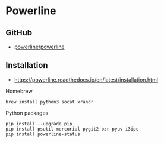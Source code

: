 # Powerline

## GitHub

* [powerline/powerline](https://github.com/powerline/powerline)

## Installation

* <https://powerline.readthedocs.io/en/latest/installation.html>

Homebrew

    brew install python3 socat xrandr

Python packages

    pip install --upgrade pip
    pip install psutil mercurial pygit2 bzr pyuv i3ipc
    pip install powerline-status
